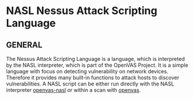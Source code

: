 # NASL Nessus Attack Scripting Language

## GENERAL

The Nessus Attack Scripting Language is a language, which is interpreted by the NASL interpreter, which is part of the OpenVAS Project. It is a simple language with focus on detecting vulnerability on network devices. Therefore it provides many built-in functions to attack hosts to discover vulnerabilities. A NASL script can be either run directly with the NASL interpreter [openvas-nasl](openvas-nasl.md) or within a scan with [openvas](../openvas/openvas.md).